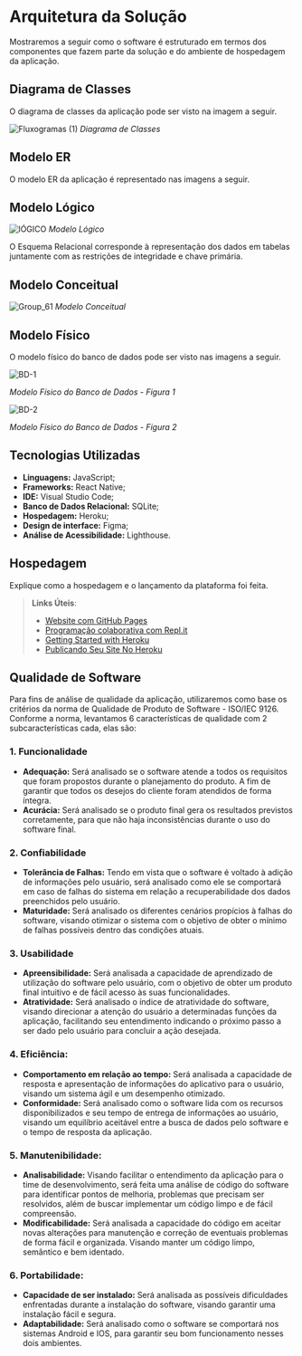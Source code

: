 # Arquitetura da Solução

Mostraremos a seguir como o software é estruturado em termos dos componentes que fazem parte da solução e do ambiente de hospedagem da aplicação.

## Diagrama de Classes

O diagrama de classes da aplicação pode ser visto na imagem a seguir.

![Fluxogramas (1)](https://github.com/ICEI-PUC-Minas-PMV-ADS/pmv-ads-2024-1-e3-proj-mov-t7-roteiriza/assets/116499898/3b108cee-7480-4af0-9767-ba9c290ffa01)
_Diagrama de Classes_

## Modelo ER

O modelo ER da aplicação é representado nas imagens a seguir.

## Modelo Lógico

![lÓGICO](https://github.com/ICEI-PUC-Minas-PMV-ADS/pmv-ads-2024-1-e3-proj-mov-t7-roteiriza/assets/116499898/c3d36e12-42e5-40cd-af01-c04b663392a1)
_Modelo Lógico_

O Esquema Relacional corresponde à representação dos dados em tabelas juntamente com as restrições de integridade e chave primária.

## Modelo Conceitual
 
![Group_61](https://github.com/ICEI-PUC-Minas-PMV-ADS/pmv-ads-2024-1-e3-proj-mov-t7-roteiriza/assets/116499898/fe67b130-6bdd-4736-a7d8-0847ae248ec8)
_Modelo Conceitual_

## Modelo Físico

O modelo físico do banco de dados pode ser visto nas imagens a seguir.

![BD-1](https://github.com/ICEI-PUC-Minas-PMV-ADS/pmv-ads-2024-1-e3-proj-mov-t7-roteiriza/assets/116499898/23e5bf58-12ac-4a04-80ff-d2a92c231e5a)

_Modelo Físico do Banco de Dados - Figura 1_

![BD-2](https://github.com/ICEI-PUC-Minas-PMV-ADS/pmv-ads-2024-1-e3-proj-mov-t7-roteiriza/assets/116499898/eaffc7f5-7f73-416e-9af8-b278eb80edfa)

_Modelo Físico do Banco de Dados - Figura 2_

## Tecnologias Utilizadas

- **Linguagens:** JavaScript;
- **Frameworks:** React Native;
- **IDE:** Visual Studio Code;
- **Banco de Dados Relacional:** SQLite;
- **Hospedagem:** Heroku;
- **Design de interface:** Figma;
- **Análise de Acessibilidade:** Lighthouse.

## Hospedagem

Explique como a hospedagem e o lançamento da plataforma foi feita.

> **Links Úteis**:
>
> - [Website com GitHub Pages](https://pages.github.com/)
> - [Programação colaborativa com Repl.it](https://repl.it/)
> - [Getting Started with Heroku](https://devcenter.heroku.com/start)
> - [Publicando Seu Site No Heroku](http://pythonclub.com.br/publicando-seu-hello-world-no-heroku.html)

## Qualidade de Software

Para fins de análise de qualidade da aplicação, utilizaremos como base os critérios da norma de Qualidade de Produto de Software - ISO/IEC 9126. Conforme a norma, levantamos 6 características de qualidade com 2 subcaracterísticas cada, elas são:

### 1. Funcionalidade
- **Adequação:** Será analisado se o software atende a todos os requisitos que foram propostos durante o planejamento do produto. A fim de garantir que todos os desejos do cliente foram atendidos de forma íntegra.
- **Acurácia:** Será analisado se o produto final gera os resultados previstos corretamente, para que não haja inconsistências durante o uso do software final.

### 2. Confiabilidade
- **Tolerância de Falhas:** Tendo em vista que o software é voltado à adição de informações pelo usuário, será analisado como ele se comportará em caso de falhas do sistema em relação a recuperabilidade dos dados preenchidos pelo usuário.
- **Maturidade:** Será analisado os diferentes cenários propícios à falhas do software, visando otimizar o sistema com o objetivo de obter o mínimo de falhas possíveis dentro das condições atuais.

### 3. Usabilidade
- **Apreensibilidade:** Será analisada a capacidade de aprendizado de utilização do software pelo usuário, com o objetivo de obter um produto final intuitivo e de fácil acesso às suas funcionalidades.
- **Atratividade:** Será analisado o índice de atratividade do software, visando direcionar a atenção do usuário a determinadas funções da aplicação, facilitando seu entendimento indicando o próximo passo a ser dado pelo usuário para concluir a ação desejada.

### 4. Eficiência:
- **Comportamento em relação ao tempo:** Será analisada a capacidade de resposta e apresentação de informações do aplicativo para o usuário, visando um sistema ágil e um desempenho otimizado.
- **Conformidade:** Será analisado como o software lida com os recursos disponibilizados e seu tempo de entrega de informações ao usuário, visando um equilíbrio aceitável entre a busca de dados pelo software e o tempo de resposta da aplicação.

### 5. Manutenibilidade:
- **Analisabilidade:** Visando facilitar o entendimento da aplicação para o time de desenvolvimento, será feita uma análise de código do software para identificar pontos de melhoria, problemas que precisam ser resolvidos, além de buscar implementar um código limpo e de fácil compreensão.
- **Modificabilidade:** Será analisada a capacidade do código em aceitar novas alterações para manutenção e correção de eventuais problemas de forma fácil e organizada. Visando manter um código limpo, semântico e bem identado.

### 6. Portabilidade:
- **Capacidade de ser instalado:** Será analisada as possíveis dificuldades enfrentadas durante a instalação do software, visando garantir uma instalação fácil e segura.
- **Adaptabilidade:** Será analisado como o software se comportará nos sistemas Android e IOS, para garantir seu bom funcionamento nesses dois ambientes.


